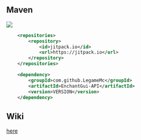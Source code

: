 ## Maven
[![](https://jitpack.io/v/LegameMc/EnchantGui-API.svg)](https://jitpack.io/#LegameMc/EnchantGui-API)
```xml
	<repositories>
		<repository>
		    <id>jitpack.io</id>
		    <url>https://jitpack.io</url>
		</repository>
	</repositories>

	<dependency>
	    <groupId>com.github.LegameMc</groupId>
	    <artifactId>EnchantGui-API</artifactId>
	    <version>VERSION</version>
	</dependency>
```

## Wiki
[here](https://github.com/LegameMc/EnchantGui-API/wiki)

